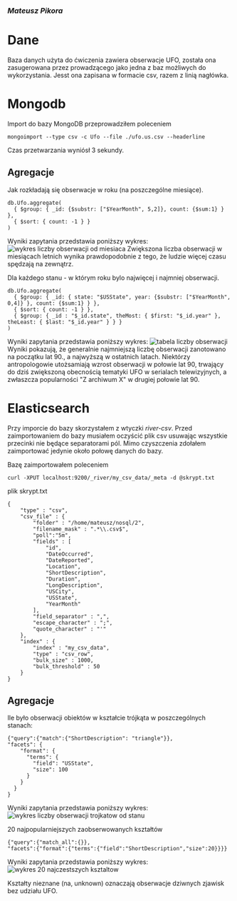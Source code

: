 ### *Mateusz Pikora*

# Dane

Baza danych użyta do ćwiczenia zawiera obserwacje UFO, została ona zasugerowana przez prowadzącego jako jedna z baz możliwych do wykorzystania. Jesst ona zapisana w formacie csv, razem z linią nagłówka.

# Mongodb

Import do bazy MongoDB przeprowadziłem poleceniem

```
mongoimport --type csv -c Ufo --file ./ufo.us.csv --headerline
```

Czas przetwarzania wyniósł 3 sekundy.

## Agregacje

Jak rozkładają się obserwacje w roku (na poszczególne miesiące).

```
db.Ufo.aggregate( 
  { $group: { _id: {$substr: ["$YearMonth", 5,2]}, count: {$sum:1} } },
  { $sort: { count: -1 } }
)
```

Wyniki zapytania przedstawia poniższy wykres:
![wykres liczby obserwacji od miesiaca](../images/mpikora/wykresmiesiace.png)
Zwiększona liczba obserwacji w miesiącach letnich wynika prawdopodobnie z tego, że ludzie więcej czasu spędzają na zewnątrz.

Dla każdego stanu - w którym roku bylo najwięcej i najmniej obserwacji.

```
db.Ufo.aggregate( 
  { $group: { _id: { state: "$USState", year: {$substr: ["$YearMonth", 0,4]} }, count: {$sum:1} } },
  { $sort: { count: -1 } },
  { $group: { _id : "$_id.state", theMost: { $first: "$_id.year" }, theLeast: { $last: "$_id.year" } } }
)
```

Wyniki zapytania przedstawia poniższy wykres:
![tabela liczby obserwacji](../images/mpikora/tabela.png)
Wyniki pokazują, że generalnie najmniejszą liczbę obserwacji zanotowano na początku lat 90., a najwyższą w ostatnich latach. Niektórzy antropologowie utożsamiają wzrost obserwacji w połowie lat 90, trwający do dziś zwiększoną obecnością tematyki UFO w serialach telewizyjnych, a zwłaszcza popularności "Z archiwum X" w drugiej połowie lat 90.

# Elasticsearch

Przy imporcie do bazy skorzystałem z wtyczki *river-csv*. Przed zaimportowaniem do bazy musiałem oczyścić plik csv usuwając wszystkie przecinki nie będące separatorami pól. Mimo czyszczenia zdołałem zaimportować jedynie około połowę danych do bazy.

Bazę zaimportowałem poleceniem

```
curl -XPUT localhost:9200/_river/my_csv_data/_meta -d @skrypt.txt
```

plik skrypt.txt

```
{
    "type" : "csv",
    "csv_file" : {
        "folder" : "/home/mateusz/nosql/2",
        "filename_mask" : ".*\\.csv$",
        "poll":"5m",
        "fields" : [
            "id",
            "DateOccurred",
            "DateReported",
            "Location",
            "ShortDescription",
            "Duration",
            "LongDescription",
            "USCity",
            "USState",
            "YearMonth"
        ],
        "field_separator" : ",",
        "escape_character" : ";",
        "quote_character" : "'"
    },
    "index" : {
        "index" : "my_csv_data",
        "type" : "csv_row",
        "bulk_size" : 1000,
        "bulk_threshold" : 50
    }
}
```

## Agregacje

Ile było obserwacji obiektów w kształcie trójkąta w poszczególnych stanach:

```
{"query":{"match":{"ShortDescription": "triangle"}},
"facets": {
    "format": {
      "terms": {
        "field": "USState",
        "size": 100
      }
    }
  }
}
```

Wyniki zapytania przedstawia poniższy wykres:
![wykres liczby obserwacji trojkatow od stanu](../images/mpikora/wykrestrojkat.png)

20 najpopularniejszych zaobserwowanych kształtów

```
{"query":{"match_all":{}},
"facets":{"format":{"terms":{"field":"ShortDescription","size":20}}}}
```

Wyniki zapytania przedstawia poniższy wykres:
![wykres 20 najczestszych ksztaltow](../images/mpikora/wykresksztalty.png)

Kształty nieznane (na, unknown) oznaczają obserwacje dziwnych zjawisk bez udziału UFO.
